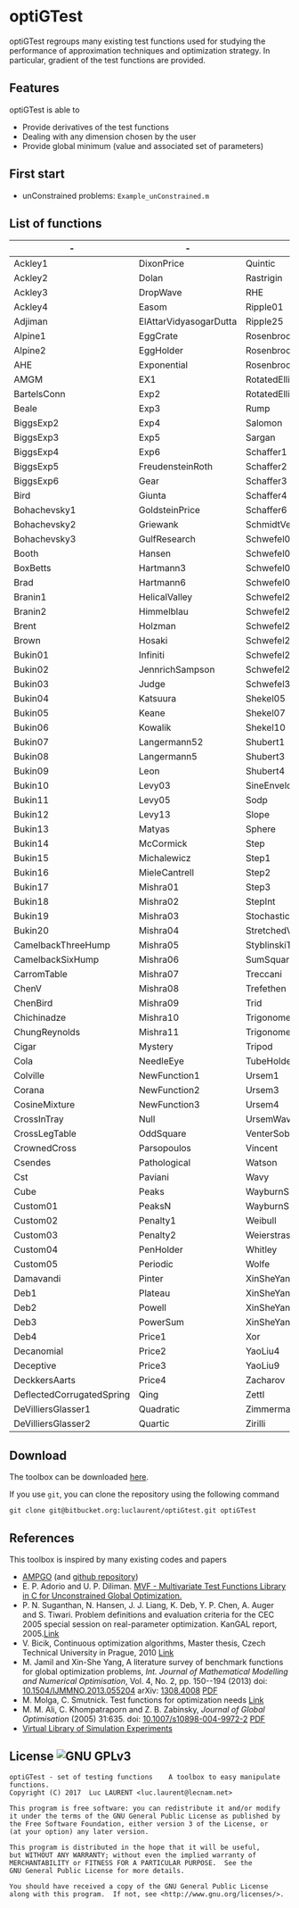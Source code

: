 optiGTest 
=======
optiGTest regroups many existing test functions used for studying the performance of approximation techniques and optimization strategy. In particular, gradient of the test functions are provided.

Features
------
optiGTest is able to 

* Provide derivatives of the test functions
* Dealing with any dimension chosen by the user
* Provide global minimum (value and associated set of parameters)

First start
------
* unConstrained problems: `Example_unConstrained.m`

List of functions
------
|-|-|-|
|-----|-----|-----|
| Ackley1| DixonPrice| Quintic|
| Ackley2| Dolan| Rastrigin|
| Ackley3| DropWave| RHE|
| Ackley4| Easom| Ripple01|
| Adjiman| ElAttarVidyasogarDutta| Ripple25|
| Alpine1| EggCrate| Rosenbrock|
| Alpine2| EggHolder| RosenbrockM|
| AHE| Exponential| RosenbrockMS|
| AMGM| EX1| RotatedEllipse1|
| BartelsConn| Exp2| RotatedEllipse2|
| Beale| Exp3| Rump|
| BiggsExp2| Exp4| Salomon|
| BiggsExp3| Exp5| Sargan|
| BiggsExp4| Exp6| Schaffer1|
| BiggsExp5| FreudensteinRoth| Schaffer2|
| BiggsExp6| Gear| Schaffer3|
| Bird| Giunta| Schaffer4|
| Bohachevsky1| GoldsteinPrice| Schaffer6|
| Bohachevsky2| Griewank| SchmidtVetters|
| Bohachevsky3| GulfResearch| Schwefel01|
| Booth| Hansen| Schwefel02|
| BoxBetts| Hartmann3| Schwefel04|
| Brad| Hartmann6| Schwefel06|
| Branin1| HelicalValley| Schwefel20|
| Branin2| Himmelblau| Schwefel21|
| Brent| Holzman| Schwefel22|
| Brown| Hosaki| Schwefel23|
| Bukin01| Infiniti| Schwefel25|
| Bukin02| JennrichSampson| Schwefel26|
| Bukin03| Judge| Schwefel36|
| Bukin04| Katsuura| Shekel05|
| Bukin05| Keane| Shekel07|
| Bukin06| Kowalik| Shekel10|
| Bukin07| Langermann52| Shubert1|
| Bukin08| Langermann5| Shubert3|
| Bukin09| Leon| Shubert4|
| Bukin10| Levy03| SineEnveloppe|
| Bukin11| Levy05| Sodp|
| Bukin12| Levy13| Slope|
| Bukin13| Matyas| Sphere|
| Bukin14| McCormick| Step|
| Bukin15| Michalewicz| Step1|
| Bukin16| MieleCantrell| Step2|
| Bukin17| Mishra01| Step3|
| Bukin18| Mishra02| StepInt|
| Bukin19| Mishra03| Stochastic|
| Bukin20| Mishra04| StretchedV|
| CamelbackThreeHump| Mishra05| StyblinskiTang|
| CamelbackSixHump| Mishra06| SumSquare|
| CarromTable| Mishra07| Treccani|
| ChenV| Mishra08| Trefethen|
| ChenBird| Mishra09| Trid|
| Chichinadze| Mishra10| Trigonometric1|
| ChungReynolds| Mishra11| Trigonometric2|
| Cigar| Mystery| Tripod|
| Cola| NeedleEye| TubeHolder|
| Colville| NewFunction1| Ursem1|
| Corana| NewFunction2| Ursem3|
| CosineMixture| NewFunction3| Ursem4|
| CrossInTray| Null| UrsemWaves|
| CrossLegTable| OddSquare| VenterSobiezcczanskiSobieski|
| CrownedCross| Parsopoulos| Vincent|
| Csendes| Pathological| Watson|
| Cst| Paviani| Wavy|
| Cube| Peaks| WayburnSeader1|
| Custom01| PeaksN| WayburnSeader2|
| Custom02| Penalty1| Weibull|
| Custom03| Penalty2| Weierstrass|
| Custom04| PenHolder| Whitley|
| Custom05| Periodic| Wolfe|
| Damavandi| Pinter| XinSheYang1|
| Deb1| Plateau| XinSheYang2|
| Deb2| Powell| XinSheYang3|
| Deb3| PowerSum| XinSheYang4|
| Deb4| Price1| Xor|
| Decanomial| Price2| YaoLiu4|
| Deceptive| Price3| YaoLiu9|
| DeckkersAarts| Price4| Zacharov|
| DeflectedCorrugatedSpring| Qing| Zettl|
| DeVilliersGlasser1| Quadratic| Zimmerman|
| DeVilliersGlasser2| Quartic| Zirilli|

Download
------

The toolbox can be downloaded [here](https://bitbucket.org/luclaurent/optitest/downloads).

If you use `git`, you can clone the repository using the following command

    git clone git@bitbucket.org:luclaurent/optiGtest.git optiGTest







References
----
This toolbox is inspired by many existing codes and papers

* [AMPGO](http://infinity77.net/global_optimization/index.html) (and [github repository](https://github.com/andyfaff/ampgo/))
* E. P. Adorio and U. P. Diliman. [MVF - Multivariate Test Functions Library in C for Unconstrained Global Optimization.](https://www.google.fr/url?sa=t&rct=j&q=&esrc=s&source=web&cd=1&cad=rja&uact=8&ved=0ahUKEwi2j_iz8sbTAhWG0hoKHfYLAncQFggnMAA&url=http%3A%2F%2Fwww.geocities.ws%2Feadorio%2Fmvf.pdf&usg=AFQjCNE7AMN9NpxLz2UGDInWKcwMeC120g&sig2=trbG1un24A4RfYCPdifjuA)
* P. N. Suganthan, N. Hansen, J. J. Liang, K. Deb, Y. P. Chen, A. Auger and S. Tiwari. Problem definitions and evaluation criteria for the CEC 2005 special session on real-parameter optimization. KanGAL report, 2005.[Link](https://www.lri.fr/~hansen/Tech-Report-May-30-05.pdf)
* V. Bicik, Continuous optimization algorithms, Master thesis, Czech Technical University in Prague, 2010 [Link](https://dip.felk.cvut.cz/browse/pdfcache/bicikvla_2010dipl.pdf)
* M. Jamil and Xin-She Yang, A literature survey of benchmark functions for global optimization problems, *Int. Journal of Mathematical Modelling and Numerical Optimisation*, Vol. 4, No. 2, pp. 150--194 (2013) doi: [10.1504/IJMMNO.2013.055204](http://dx.doi.org/10.1504/IJMMNO.2013.055204) arXiv: [1308.4008](https://arxiv.org/abs/1308.4008) [PDF](https://arxiv.org/pdf/1308.4008.pdf)
* M. Molga, C. Smutnick. Test functions for optimization needs [Link](http://new.zsd.iiar.pwr.wroc.pl/files/docs/functions.pdf)
* M. M. Ali, C. Khompatraporn and Z. B. Zabinsky, *Journal of Global Optimisation* (2005) 31:635. doi: [10.1007/s10898-004-9972-2](http://dx.doi.org/10.1007/s10898-004-9972-2) [PDF](http://folk.uib.no/ssu029/Pdf_file/Ali05.pdf)
* [Virtual Library of Simulation Experiments](https://www.sfu.ca/~ssurjano/other.html)

License ![GNU GPLv3](http://www.gnu.org/graphics/gplv3-88x31.png)
----

    optiGTest - set of testing functions    A toolbox to easy manipulate functions.
    Copyright (C) 2017  Luc LAURENT <luc.laurent@lecnam.net>

    This program is free software: you can redistribute it and/or modify
    it under the terms of the GNU General Public License as published by
    the Free Software Foundation, either version 3 of the License, or
    (at your option) any later version.

    This program is distributed in the hope that it will be useful,
    but WITHOUT ANY WARRANTY; without even the implied warranty of
    MERCHANTABILITY or FITNESS FOR A PARTICULAR PURPOSE.  See the
    GNU General Public License for more details.

    You should have received a copy of the GNU General Public License
    along with this program.  If not, see <http://www.gnu.org/licenses/>.